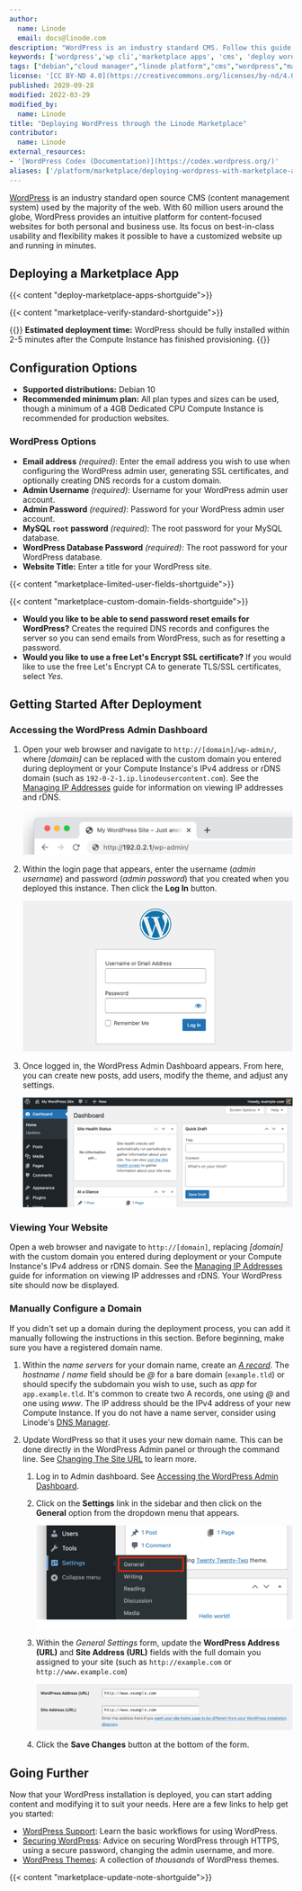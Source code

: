 ```yaml
---
author:
  name: Linode
  email: docs@linode.com
description: "WordPress is an industry standard CMS. Follow this guide to deploy WordPress on Linode using Marketplace Apps."
keywords: ['wordpress','wp cli','marketplace apps', 'cms', 'deploy wordpress with marketplace', 'easy install wordpress']
tags: ["debian","cloud manager","linode platform","cms","wordpress","marketplace","ssl","web applications"]
license: '[CC BY-ND 4.0](https://creativecommons.org/licenses/by-nd/4.0)'
published: 2020-09-28
modified: 2022-03-29
modified_by:
  name: Linode
title: "Deploying WordPress through the Linode Marketplace"
contributor:
  name: Linode
external_resources:
- '[WordPress Codex (Documentation)](https://codex.wordpress.org/)'
aliases: ['/platform/marketplace/deploying-wordpress-with-marketplace-apps/', '/platform/one-click/deploying-wordpress-with-one-click-apps/','/guides/deploying-wordpress-with-one-click-apps/','/guides/deploying-wordpress-with-marketplace-apps/','/guides/wordpress-marketplace-app/']
---
```


[WordPress](https://wordpress.org/) is an industry standard open source CMS (content management system) used by the majority of the web. With 60 million users around the globe, WordPress provides an intuitive platform for content-focused websites for both personal and business use. Its focus on best-in-class usability and flexibility makes it possible to have a customized website up and running in minutes.

## Deploying a Marketplace App

{{< content "deploy-marketplace-apps-shortguide">}}

{{< content "marketplace-verify-standard-shortguide">}}

{{<note>}}
**Estimated deployment time:** WordPress should be fully installed within 2-5 minutes after the Compute Instance has finished provisioning.
{{</note>}}

## Configuration Options

- **Supported distributions:**  Debian 10
- **Recommended minimum plan:** All plan types and sizes can be used, though a minimum of a 4GB Dedicated CPU Compute Instance is recommended for production websites.

### WordPress Options

- **Email address** *(required)*: Enter the email address you wish to use when configuring the WordPress admin user, generating SSL certificates, and optionally creating DNS records for a custom domain.
- **Admin Username** *(required)*: Username for your WordPress admin user account.
- **Admin Password** *(required)*: Password for your WordPress admin user account.
- **MySQL `root` password** *(required)*: The root password for your MySQL database.
- **WordPress Database Password** *(required)*: The root password for your WordPress database.
- **Website Title:** Enter a title for your WordPress site.

{{< content "marketplace-limited-user-fields-shortguide">}}

{{< content "marketplace-custom-domain-fields-shortguide">}}
- **Would you like to be able to send password reset emails for WordPress?** Creates the required DNS records and configures the server so you can send emails from WordPress, such as for resetting a password.
- **Would you like to use a free Let's Encrypt SSL certificate?** If you would like to use the free Let's Encrypt CA to generate TLS/SSL certificates, select *Yes*.

## Getting Started After Deployment

### Accessing the WordPress Admin Dashboard

1.  Open your web browser and navigate to `http://[domain]/wp-admin/`, where *[domain]* can be replaced with the custom domain you entered during deployment or your Compute Instance's IPv4 address or rDNS domain (such as `192-0-2-1.ip.linodeusercontent.com`). See the [Managing IP Addresses](/docs/guides/managing-ip-addresses/) guide for information on viewing IP addresses and rDNS.

    ![Screenshot of the browser's URL bar](wordpress-browser-url.png)

1.  Within the login page that appears, enter the username (*admin username*) and password (*admin password*) that you created when you deployed this instance. Then click the **Log In** button.

    ![Screenshot of the WordPress login form](wordpress-login.png)

1.  Once logged in, the WordPress Admin Dashboard appears. From here, you can create new posts, add users, modify the theme, and adjust any settings.

    ![Screenshot of the WordPress dashboard](wordpress-admin.png)

### Viewing Your Website

Open a web browser and navigate to `http://[domain]`, replacing *[domain]* with the custom domain you entered during deployment or your Compute Instance's IPv4 address or rDNS domain. See the [Managing IP Addresses](/docs/guides/managing-ip-addresses/) guide for information on viewing IP addresses and rDNS. Your WordPress site should now be displayed.

### Manually Configure a Domain

If you didn't set up a domain during the deployment process, you can add it manually following the instructions in this section. Before beginning, make sure you have a registered domain name.

1. Within the *name servers* for your domain name, create an [*A record*](/docs/networking/dns/dns-records-an-introduction/#a-and-aaaa). The *hostname* / *name* field should be *@* for a bare domain (`example.tld`) or should specify the subdomain you wish to use, such as *app* for `app.example.tld`. It's common to create two A records, one using *@* and one using *www*. The IP address should be the IPv4 address of your new Compute Instance. If you do not have a name server, consider using Linode's [DNS Manager](/docs/guides/dns-manager/).

1. Update WordPress so that it uses your new domain name. This can be done directly in the WordPress Admin panel or through the command line. See [Changing The Site URL](https://wordpress.org/support/article/changing-the-site-url/) to learn more.

    1. Log in to Admin dashboard. See [Accessing the WordPress Admin Dashboard](#accessing-the-wordpress-admin-dashboard).

    1. Click on the **Settings** link in the sidebar and then click on the **General** option from the dropdown menu that appears.

        ![Screenshot of the Settings menu with General highlighted](wordpress-settings-general.png)

    1. Within the *General Settings* form, update the **WordPress Address (URL)** and **Site Address (URL)** fields with the full domain you assigned to your site (such as `http://example.com` or `http://www.example.com`)

        ![Screenshot of the WordPress/Site Address URL fields](wordpress-site-address.png)

    1. Click the **Save Changes** button at the bottom of the form.

## Going Further

Now that your WordPress installation is deployed, you can start adding content and modifying it to suit your needs. Here are a few links to help get you started:

- [WordPress Support](https://wordpress.org/support/): Learn the basic workflows for using WordPress.
- [Securing WordPress](https://www.linode.com/docs/guides/how-to-secure-wordpress/): Advice on securing WordPress through HTTPS, using a secure password, changing the admin username, and more.
- [WordPress Themes](https://wordpress.org/themes/#): A collection of *thousands* of WordPress themes.

{{< content "marketplace-update-note-shortguide">}}
